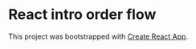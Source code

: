 # React intro order flow

This project was bootstrapped with [Create React App](https://github.com/facebook/create-react-app).

